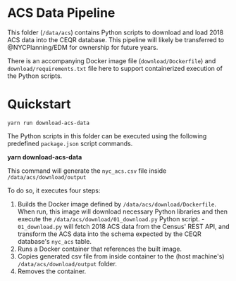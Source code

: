 # ACS Data Pipeline

This folder (`/data/acs`) contains Python scripts to download and load 2018 ACS data into the CEQR database. This pipeline will likely be transferred to @NYCPlanning/EDM for ownership for future years.

There is an accompanying Docker image file (`download/Dockerfile`) and `download/requirements.txt` file here to support containerized execution of the Python scripts.

# Quickstart
```
yarn run download-acs-data
```

The Python scripts in this folder can be executed using the following predefined `package.json` script commands.

**yarn download-acs-data**

This command will generate the `nyc_acs.csv` file inside `/data/acs/download/output`

To do so, it executes four steps:
  1. Builds the Docker image defined by `/data/acs/download/Dockerfile`. When run, this image will download necessary Python libraries and then execute the `/data/acs/download/01_download.py` Python script.
    - `01_download.py` will fetch 2018 ACS data from the Census' REST API, and transform the ACS data into the schema expected by the CEQR database's `nyc_acs` table.
  2. Runs a Docker container that references the built image.
  3. Copies generated csv file from inside container to the (host machine's) `/data/acs/download/output` folder.
  4. Removes the container.